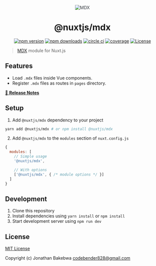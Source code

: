 <p align="center" style="color: #343a40">
  <img src="https://mdx-logo.now.sh/" alt="MDX">
  <h1 align="center">@nuxtjs/mdx</h1>
</p>
<p align="center">
  <a href="https://npmjs.com/package/@nuxtjs/mdx"><img src="https://img.shields.io/npm/v/@nuxtjs/mdx/latest.svg?style=flat-square" alt="npm version"></a>
  <a href="https://npmjs.com/package/@nuxtjs/mdx"><img src="https://img.shields.io/npm/dt/@nuxtjs/mdx.svg?style=flat-square" alt="npm downloads"></a>
  <a href="https://circleci.com/gh/nuxt-community/mdx-module"><img src="https://img.shields.io/circleci/project/github/mdx-community/emotion-module.svg?style=flat-square" alt="circle ci"></a>
  <a href="https://codecov.io/gh/nuxt-community/mdx-module"><img src="https://img.shields.io/codecov/c/github/nuxt-community/mdx-module.svg?style=flat-square" alt="coverage"></a>
  <a href="https://www.npmjs.com/package/@nuxtjs/mdx"><img src="https://img.shields.io/npm/l/@nuxtjs/mdx.svg?style=flat-square" alt="License"></a>
</p>

> [MDX](https://mdxjs.org) module for Nuxt.js

## Features

- Load `.mdx` files inside Vue components.
- Register `.mdx` files as routes in `pages` directory.

[📖 **Release Notes**](./CHANGELOG.md)

## Setup

1. Add `@nuxtjs/mdx` dependency to your project

```bash
yarn add @nuxtjs/mdx # or npm install @nuxtjs/mdx
```

2. Add `@nuxtjs/mdx` to the `modules` section of `nuxt.config.js`

```js
{
  modules: [
    // Simple usage
    '@nuxtjs/mdx',

    // With options
    ['@nuxtjs/mdx', { /* module options */ }]
  ]
}
```

## Development

1. Clone this repository
2. Install dependencies using `yarn install` or `npm install`
3. Start development server using `npm run dev`

## License

[MIT License](./LICENSE)

Copyright (c) Jonathan Bakebwa <codebender828@gmail.com>

<!-- Badges -->
[npm-version-src]: https://img.shields.io/npm/v/@nuxtjs/mdx/latest.svg
[npm-version-href]: https://npmjs.com/package/@nuxtjs/mdx

[npm-downloads-src]: https://img.shields.io/npm/dt/@nuxtjs/mdx.svg
[npm-downloads-href]: https://npmjs.com/package/@nuxtjs/mdx

[github-actions-ci-src]: https://github.com//workflows/ci/badge.svg
[github-actions-ci-href]: https://github.com//actions?query=workflow%3Aci

[codecov-src]: https://img.shields.io/codecov/c/github/.svg
[codecov-href]: https://codecov.io/gh/

[license-src]: https://img.shields.io/npm/l/@nuxtjs/mdx.svg
[license-href]: https://npmjs.com/package/@nuxtjs/mdx
